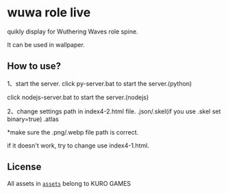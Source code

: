 # wuwa role live

quikly display for Wuthering Waves role spine.

It can be used in wallpaper.

## How to use?

1、start the server.
click py-server.bat to start the server.(python)

click nodejs-server.bat to start the server.(nodejs)

2、change settings path in index4-2.html file.
   .json/.skel(if you use .skel set binary=true)
   .atlas

   *make sure the .png/.webp file path is correct.

if it doesn't work, try to change use index4-1.html.


## License

All assets in [`assets`](./assets/) belong to KURO GAMES
